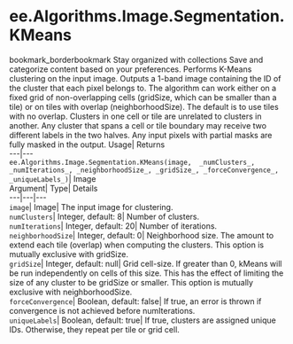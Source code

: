  
#  ee.Algorithms.Image.Segmentation.KMeans 
bookmark_borderbookmark Stay organized with collections  Save and categorize content based on your preferences.
Performs K-Means clustering on the input image. Outputs a 1-band image containing the ID of the cluster that each pixel belongs to. The algorithm can work either on a fixed grid of non-overlapping cells (gridSize, which can be smaller than a tile) or on tiles with overlap (neighborhoodSize). The default is to use tiles with no overlap. Clusters in one cell or tile are unrelated to clusters in another. Any cluster that spans a cell or tile boundary may receive two different labels in the two halves. Any input pixels with partial masks are fully masked in the output. 
Usage| Returns  
---|---  
`ee.Algorithms.Image.Segmentation.KMeans(image,  _numClusters_, _numIterations_, _neighborhoodSize_, _gridSize_, _forceConvergence_, _uniqueLabels_)`| Image  
Argument| Type| Details  
---|---|---  
`image`| Image| The input image for clustering.  
`numClusters`| Integer, default: 8| Number of clusters.  
`numIterations`| Integer, default: 20| Number of iterations.  
`neighborhoodSize`| Integer, default: 0| Neighborhood size. The amount to extend each tile (overlap) when computing the clusters. This option is mutually exclusive with gridSize.  
`gridSize`| Integer, default: null| Grid cell-size. If greater than 0, kMeans will be run independently on cells of this size. This has the effect of limiting the size of any cluster to be gridSize or smaller. This option is mutually exclusive with neighborhoodSize.  
`forceConvergence`| Boolean, default: false| If true, an error is thrown if convergence is not achieved before numIterations.  
`uniqueLabels`| Boolean, default: true| If true, clusters are assigned unique IDs. Otherwise, they repeat per tile or grid cell.  
